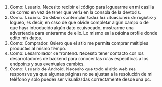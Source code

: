 1. Como: Usuario.
   Necesito recibir el código para loguearme en mi casilla de correo en vez de tener que verla en la consola de la devtools.
2. Como: Usuario.
   Se deben contemplar todas las situaciones de registro y logueo, es decir, en caso de que olvide completar algún campo
   o de que haya introducido algún dato equivocado, mostrarme una advertencia para enterarme de ello. Lo mismo en la página profile
   donde edito mis datos.
3. Como: Comprador.
   Quiero que el sitio me permita comprar múltiples productos al mismo tiempo.
4. Como: Desarrollador de frontend.
   Necesito tener contacto con los desarrolladores de backend para conocer las rutas específicas a los endpoints y sus eventuales cambios.
5. Como: Usuario de Android.
   Necesito que todo el sitio web sea responsive ya que algunas páginas no se ajustan a la resolución de mi teléfono y solo pueden ser visualizadas correctamente desde una pc.
